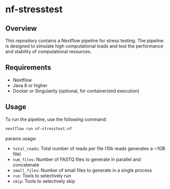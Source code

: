 # nf-stresstest

## Overview

This repository contains a Nextflow pipeline for stress testing. The pipeline is designed to simulate high computational loads and test the performance and stability of computational resources.

## Requirements

- Nextflow
- Java 8 or higher
- Docker or Singularity (optional, for containerized execution)

## Usage

To run the pipeline, use the following command:

```bash
nextflow run nf-stresstest.nf
```

params usage:

- `total_reads`: Total number of reads per file (10k reads generates a ~1GB file)
- `num_files`: Number of FASTQ files to generate in parallel and concatenate
- `small_files`: Number of small files to generate in a single process
- `run`: Tools to selectively run
- `skip`: Tools to selectively skip

